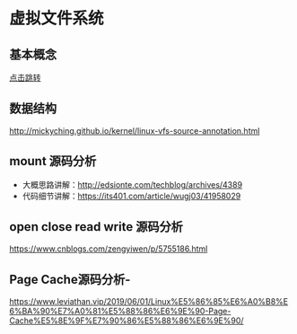 
# 虚拟文件系统

## 基本概念
[点击跳转](https://zhuanlan.zhihu.com/p/402127017)

## 数据结构
http://mickyching.github.io/kernel/linux-vfs-source-annotation.html

## mount 源码分析
- 大概思路讲解：http://edsionte.com/techblog/archives/4389         
- 代码细节讲解：https://its401.com/article/wugj03/41958029

## open close read write 源码分析
https://www.cnblogs.com/zengyiwen/p/5755186.html

## Page Cache源码分析-
https://www.leviathan.vip/2019/06/01/Linux%E5%86%85%E6%A0%B8%E6%BA%90%E7%A0%81%E5%88%86%E6%9E%90-Page-Cache%E5%8E%9F%E7%90%86%E5%88%86%E6%9E%90/
